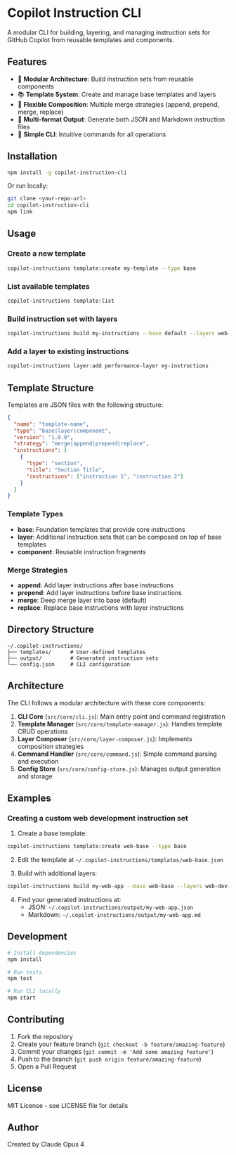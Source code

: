 # Copilot Instruction CLI

A modular CLI for building, layering, and managing instruction sets for GitHub Copilot from reusable templates and components.

## Features

- 🎯 **Modular Architecture**: Build instruction sets from reusable components
- 📚 **Template System**: Create and manage base templates and layers
- 🔧 **Flexible Composition**: Multiple merge strategies (append, prepend, merge, replace)
- 📁 **Multi-format Output**: Generate both JSON and Markdown instruction files
- 🚀 **Simple CLI**: Intuitive commands for all operations

## Installation

```bash
npm install -g copilot-instruction-cli
```

Or run locally:

```bash
git clone <your-repo-url>
cd copilot-instruction-cli
npm link
```

## Usage

### Create a new template

```bash
copilot-instructions template:create my-template --type base
```

### List available templates

```bash
copilot-instructions template:list
```

### Build instruction set with layers

```bash
copilot-instructions build my-instructions --base default --layers web-dev-layer security-layer
```

### Add a layer to existing instructions

```bash
copilot-instructions layer:add performance-layer my-instructions
```

## Template Structure

Templates are JSON files with the following structure:

```json
{
  "name": "template-name",
  "type": "base|layer|component",
  "version": "1.0.0",
  "strategy": "merge|append|prepend|replace",
  "instructions": [
    {
      "type": "section",
      "title": "Section Title",
      "instructions": ["instruction 1", "instruction 2"]
    }
  ]
}
```

### Template Types

- **base**: Foundation templates that provide core instructions
- **layer**: Additional instruction sets that can be composed on top of base templates
- **component**: Reusable instruction fragments

### Merge Strategies

- **append**: Add layer instructions after base instructions
- **prepend**: Add layer instructions before base instructions
- **merge**: Deep merge layer into base (default)
- **replace**: Replace base instructions with layer instructions

## Directory Structure

```
~/.copilot-instructions/
├── templates/      # User-defined templates
├── output/         # Generated instruction sets
└── config.json     # CLI configuration
```

## Architecture

The CLI follows a modular architecture with these core components:

1. **CLI Core** (`src/core/cli.js`): Main entry point and command registration
2. **Template Manager** (`src/core/template-manager.js`): Handles template CRUD operations
3. **Layer Composer** (`src/core/layer-composer.js`): Implements composition strategies
4. **Command Handler** (`src/core/command.js`): Simple command parsing and execution
5. **Config Store** (`src/core/config-store.js`): Manages output generation and storage

## Examples

### Creating a custom web development instruction set

1. Create a base template:
```bash
copilot-instructions template:create web-base --type base
```

2. Edit the template at `~/.copilot-instructions/templates/web-base.json`

3. Build with additional layers:
```bash
copilot-instructions build my-web-app --base web-base --layers web-dev-layer security-layer
```

4. Find your generated instructions at:
   - JSON: `~/.copilot-instructions/output/my-web-app.json`
   - Markdown: `~/.copilot-instructions/output/my-web-app.md`

## Development

```bash
# Install dependencies
npm install

# Run tests
npm test

# Run CLI locally
npm start
```

## Contributing

1. Fork the repository
2. Create your feature branch (`git checkout -b feature/amazing-feature`)
3. Commit your changes (`git commit -m 'Add some amazing feature'`)
4. Push to the branch (`git push origin feature/amazing-feature`)
5. Open a Pull Request

## License

MIT License - see LICENSE file for details

## Author

Created by Claude Opus 4